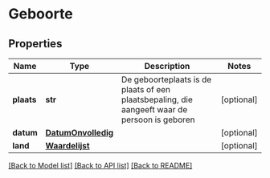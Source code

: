# Geboorte

## Properties
Name | Type | Description | Notes
------------ | ------------- | ------------- | -------------
**plaats** | **str** | De geboorteplaats is de plaats of een plaatsbepaling, die aangeeft waar de persoon is geboren | [optional] 
**datum** | [**DatumOnvolledig**](DatumOnvolledig.md) |  | [optional] 
**land** | [**Waardelijst**](Waardelijst.md) |  | [optional] 

[[Back to Model list]](../README.md#documentation-for-models) [[Back to API list]](../README.md#documentation-for-api-endpoints) [[Back to README]](../README.md)


